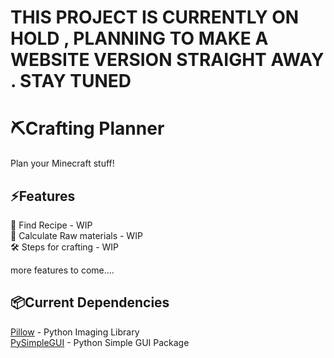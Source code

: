 # THIS PROJECT IS CURRENTLY ON HOLD , PLANNING TO MAKE A WEBSITE VERSION STRAIGHT AWAY . STAY TUNED

# ⛏️Crafting Planner

Plan your Minecraft stuff!

## ⚡Features

📖 Find Recipe - WIP  
🧮 Calculate Raw materials - WIP  
🛠️ Steps for crafting - WIP

more features to come....

## 📦Current Dependencies

[Pillow](https://pypi.org/project/Pillow/) - Python Imaging Library  
[PySimpleGUI](https://pypi.org/project/PySimpleGUI/) - Python Simple GUI Package
